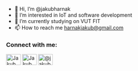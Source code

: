 - 👋 Hi, I’m @jakubharnak
- 👀 I’m interested in IoT and software development
- 🌱 I’m currently studying on VUT FIT
- 📫 How to reach me harnakjakub@gmail.com

<h3 align="left">Connect with me:</h3>
<p align="left">
<a href="https://www.linkedin.com/in/jakub-har%C5%88%C3%A1k-9850b5266/" target="blank"><img align="center" src="https://raw.githubusercontent.com/rahuldkjain/github-profile-readme-generator/master/src/images/icons/Social/linked-in-alt.svg" alt="Jakub Harnak" height="30" width="40" /></a>
<a href="https://www.facebook.com/profile.php?id=100008774028957" target="blank"><img align="center" src="https://raw.githubusercontent.com/rahuldkjain/github-profile-readme-generator/master/src/images/icons/Social/facebook.svg" alt="Jakub Harnak" height="30" width="40" /></a>
<a href="https://www.instagram.com/jakubharnak.webp/" target="blank"><img align="center" src="https://raw.githubusercontent.com/rahuldkjain/github-profile-readme-generator/master/src/images/icons/Social/instagram.svg" alt="@jakubharnak.webp" height="30" width="40" /></a>
</p>
<!---
jakubharnak/jakubharnak is a ✨ special ✨ repository because its `README.md` (this file) appears on your GitHub profile.
You can click the Preview link to take a look at your changes.
--->
